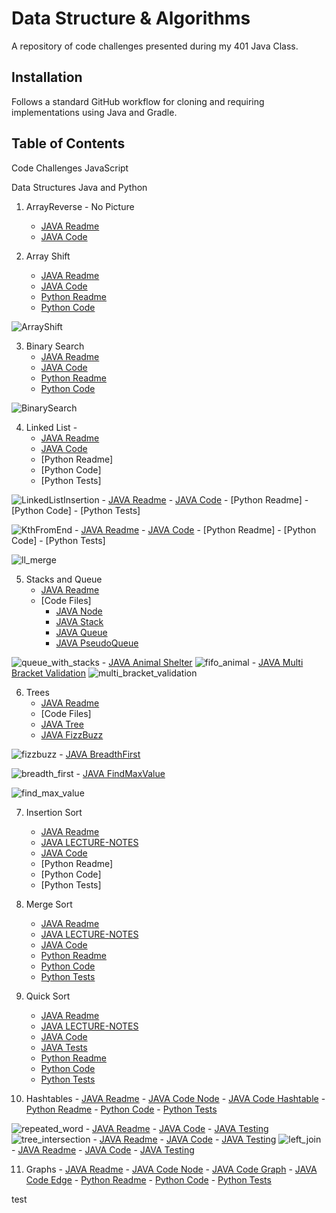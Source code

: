 # Data Structure & Algorithms
A repository of code challenges presented during my 401 Java Class.

## Installation
Follows a standard GitHub workflow for cloning and requiring implementations using Java and Gradle.

## Table of Contents
Code Challenges JavaScript

Data Structures Java and Python

1.  ArrayReverse - No Picture
    - [JAVA Readme](./401d56/code-challenges/ArrayReverse/README.md)
    - [JAVA Code](./401d56/code-challenges/ArrayReverse/ArrayReverse.java)
   
2.  Array Shift 
    - [JAVA Readme](./401d56/code-challenges/gradle/src/main/java/README_ArrayShift.md)
    - [JAVA Code](./401d56/code-challenges/gradle/src/main/java/ArrayShift.java)
    - [Python Readme](./401d10/challenges/array_shift/READEME.md)
    - [Python Code](./401d10/challenges/array_shift/array_shift.py)
    
![ArrayShift]
   
3.  Binary Search 
    - [JAVA Readme](./401d56/code-challenges/gradle/src/main/java/README_BinarySearch.md)
    - [JAVA Code](./401d56/code-challenges/gradle/src/main/java/BinarySearch.java)
    - [Python Readme](./401d10/challenges/array_binary_search/README.md)
    - [Python Code](./401d10/challenges/array_binary_search/array_binary_search.py)
    
![BinarySearch]

4.  Linked List - 
    - [JAVA Readme](./401d56/code-challenges/gradle/src/main/java/linkedList/README_LinkedList.md)
    - [JAVA Code](./401d56/code-challenges/gradle/src/main/java/linkedList/LinkedList.java)
    - [Python Readme]
    - [Python Code]
    - [Python Tests]
    
![LinkedListInsertion]
    - [JAVA Readme](./401d56/code-challenges/gradle/src/main/java/linkedList/README_LinkedList.md)
    - [JAVA Code](./401d56/code-challenges/gradle/src/main/java/linkedList/LinkedList.java)
    - [Python Readme]
    - [Python Code]
    - [Python Tests]
    
![KthFromEnd]
    - [JAVA Readme](./401d56/code-challenges/gradle/src/main/java/linkedList/README_LinkedList.md)
    - [JAVA Code](./401d56/code-challenges/gradle/src/main/java/linkedList/LinkedList.java)
    - [Python Readme]
    - [Python Code]
    - [Python Tests]
    
![ll_merge]

5.  Stacks and Queue
    - [JAVA Readme](./401d56/code-challenges/gradle/src/main/java/stacksandqueues/README.md)
    - [Code Files]
        - [JAVA Node](./401d56/code-challenges/gradle/src/main/java/stacksandqueues/Node.java)
        - [JAVA Stack](./401d56/code-challenges/gradle/src/main/java/stacksandqueues/Stack.java)
        - [JAVA Queue](./401d56/code-challenges/gradle/src/main/java/stacksandqueues/Queue.java)
        - [JAVA PseudoQueue](./401d56/code-challenges/gradle/src/main/java/stacksandqueues/queueWithStacks.java)

![queue_with_stacks]
        - [JAVA Animal Shelter](./401d56/code-challenges/gradle/src/main/java/stacksandqueues/AnimalShelter.java)
![fifo_animal]
        - [JAVA Multi Bracket Validation](./401d56/code-challenges/gradle/src/main/java/stacksandqueues/multi_bracket>validation.java)
![multi_bracket_validation]

6.  Trees
    - [JAVA Readme](./401d56/code-challenges/gradle/src/main/java/tree/README.md)
    - [Code Files]
    - [JAVA Tree](./401d56/code-challenges/gradle/src/main/java/tree/Tree.java)
    - [JAVA FizzBuzz](./401d56/code-challenges/gradle/src/main/java/tree/FizzBuzzTree.java)

![fizzbuzz]
    - [JAVA BreadthFirst](./401d56/code-challenges/gradle/src/main/java/tree/Tree.java)

![breadth_first]
    - [JAVA FindMaxValue](./401d56/code-challenges/gradle/src/main/java/tree/Tree.java)

![find_max_value]
    
7.  Insertion Sort
    - [JAVA Readme](./401d56/code-challenges/gradle/src/main/java/InsertionSort/README.md)
    - [JAVA LECTURE-NOTES](./401d56/code-challenges/gradle/src/main/java/InsertionSort/LECTURE-NOTES.md)
    - [JAVA Code](./401d56/code-challenges/gradle/src/main/java/InsertionSort/InsertionSort.java)
    - [Python Readme]
    - [Python Code]
    - [Python Tests]
    
8.  Merge Sort
    - [JAVA Readme](./401d56/code-challenges/gradle/src/main/java/MergeSort/README.md)
    - [JAVA LECTURE-NOTES](./401d56/code-challenges/gradle/src/main/java/MergeSort/LECTURE-NOTES.md)
    - [JAVA Code](./401d56/code-challenges/gradle/src/main/java/InsertionSort/MergeSort.java)
    - [Python Readme](./401d10/challenges/merge_sort/README.md)
    - [Python Code](./401d10/challenges/merge_sort/merge_sort.py)
    - [Python Tests](./401d10/challenges/merge_sort/test_merge_sort.py)
    
9.  Quick Sort
    - [JAVA Readme](./401d56/code-challenges/gradle/src/main/java/QuickSort/README.md)
    - [JAVA LECTURE-NOTES](./401d56/code-challenges/gradle/src/main/java/QuickSort/LECTURE-NOTES.md)
    - [JAVA Code](./401d56/code-challenges/gradle/src/main/java/QuickSort/QuickSort.java)
    - [JAVA Tests](./401d56/code-challenges/gradle/src/test/java/QuickSort/QuickSortTest.java)
    - [Python Readme](./401d10/challenges/quicksort/README.md)
    - [Python Code](./401d10/challenges/quicksort/quicksort.py)
    - [Python Tests](./401d10/challenges/quicksort/test_quicksort.py)   
    
10.  Hashtables 
    - [JAVA Readme](./401d56/code-challenges/gradle/src/main/java/hashtable/README.md)
    - [JAVA Code Node](./401d56/code-challenges/gradle/src/main/java/hashtable/Node.java)
    - [JAVA Code Hashtable](./401d56/code-challenges/gradle/src/main/java/hashtable/Hashtable.java)
    - [Python Readme](./401d10/data_structures/hash_table/README.md)
    - [Python Code](./401d10/data_structures/hash_table/hash_table.py)
    - [Python Tests](./401d10/data_structures/hash_table/test_hash_table.py)
    
![repeated_word]
    - [JAVA Readme](./401d56/code-challenges/gradle/src/main/java/hashtable/README.md)
    - [JAVA Code](./401d56/code-challenges/gradle/src/main/java/hashtable/RepeatWord.java)
    - [JAVA Testing](./401d56/code-challenges/gradle/src/test/java/hashtable/RepeatWordTest.java)
![tree_intersection]
    - [JAVA Readme](./401d56/code-challenges/gradle/src/main/java/hashtable/README.md)
    - [JAVA Code](./401d56/code-challenges/gradle/src/main/java/hashtable/TreeIntersectiomn.java)
    - [JAVA Testing](./401d56/code-challenges/gradle/src/test/java/hashtable/TreeIntersectionTest.java)
![left_join]
    - [JAVA Readme](./401d56/code-challenges/gradle/src/main/java/hashtable/README.md)
    - [JAVA Code](./401d56/code-challenges/gradle/src/main/java/hashtable/LeftJoin.java)
    - [JAVA Testing](./401d56/code-challenges/gradle/src/test/java/hashtable/LeftJoinTest.java)

11.  Graphs
    - [JAVA Readme](./401d56/code-challenges/gradle/src/main/java/Graph/README.md)
    - [JAVA Code Node](./401d56/code-challenges/gradle/src/main/java/Graph/Node.java)
    - [JAVA Code Graph](./401d56/code-challenges/gradle/src/main/java/Graph/Graph.java)
    - [JAVA Code Edge](./401d56/code-challenges/gradle/src/main/java/Graph/Edge.java)
    - [Python Readme](./401d10/data_structures/graph/README.md)
    - [Python Code](./401d10/data_structures/graph/graph.py)
    - [Python Tests](./401d10/data_structures/graph/graphtest.py)
    

    
  
[ArrayShift]: ./401d56/assets/arrayshift_java.png
[BinarySearch]: ./401d56/assets/array_binary_search.jpg
[LinkedListInsertion]: ./401d56/assets/linked_list_insertion.jpeg
[KthFromEnd]: ./401d56/assets/KthFromEnd.JPG
[ll_merge]: ./401d56/assets/ll_merge.jpeg
[queue_with_stacks]: ./401d56/assets/queue_with_stacks.jpeg
[fifo_animal]: ./401d56/assets/fifo_animal.jpeg
[multi_bracket_validation]: ./401d56/assets/multi_bracket_validation.jpeg
[fizzbuzz]: ./401d56/assets/fizz_buzz_tree.jpg
[breadth_first]: ./401d56/assets/breadth_first.jpeg
[find_max_value]: ./401d56/assets/find_max_value.jpeg
[repeated_word]: ./401d56/assets/hash_repeat_words.jpeg
[tree_intersection]: ./401d56/assets/tree_intersection.jpeg
[left_join]: ./401d56/assets/LeftJoin.jpeg

test